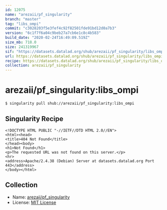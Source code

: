 ```yaml
---
id: 12075
name: "arezaii/pf_singularity"
branch: "master"
tag: "libs_ompi"
commit: "c3028203f5e3fef4c92f82501fde91bd12d0a7b3"
version: "6c1f7f6a04c9beb27a7cb6e1c8c4b583"
build_date: "2020-02-24T16:49:09.519Z"
size_mb: 718.0
size: 241319967
sif: "https://datasets.datalad.org/shub/arezaii/pf_singularity/libs_ompi/2020-02-24-c3028203-6c1f7f6a/6c1f7f6a04c9beb27a7cb6e1c8c4b583.sif"
url: https://datasets.datalad.org/shub/arezaii/pf_singularity/libs_ompi/2020-02-24-c3028203-6c1f7f6a/
recipe: https://datasets.datalad.org/shub/arezaii/pf_singularity/libs_ompi/2020-02-24-c3028203-6c1f7f6a/Singularity
collection: arezaii/pf_singularity
---
```


# arezaii/pf_singularity:libs_ompi

```bash
$ singularity pull shub://arezaii/pf_singularity:libs_ompi
```

## Singularity Recipe

```singularity
<!DOCTYPE HTML PUBLIC "-//IETF//DTD HTML 2.0//EN">
<html><head>
<title>404 Not Found</title>
</head><body>
<h1>Not Found</h1>
<p>The requested URL was not found on this server.</p>
<hr>
<address>Apache/2.4.38 (Debian) Server at datasets.datalad.org Port 443</address>
</body></html>
```

## Collection

 - Name: [arezaii/pf_singularity](https://github.com/arezaii/pf_singularity)
 - License: [MIT License](https://api.github.com/licenses/mit)

